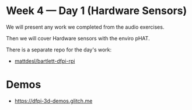 # Week 4 — Day 1 (Hardware Sensors)

We will present any work we completed from the audio exercises.

Then we will cover Hardware sensors with the enviro pHAT.

There is a separate repo for the day's work:

- [mattdesl/bartlett-dfpi-rpi](https://github.com/mattdesl/bartlett-dfpi-rpi)


# Demos

- https://dfpi-3d-demos.glitch.me